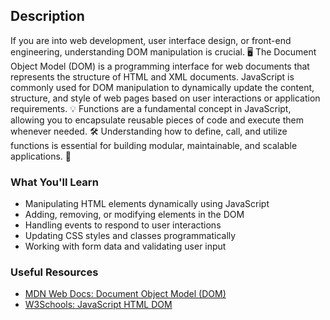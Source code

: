 ## Description

If you are into web development, user interface design, or front-end engineering, understanding DOM manipulation is crucial. 🖥️ The Document Object Model (DOM) is a programming interface for web documents that represents the structure of HTML and XML documents. JavaScript is commonly used for DOM manipulation to dynamically update the content, structure, and style of web pages based on user interactions or application requirements. 💡 Functions are a fundamental concept in JavaScript, allowing you to encapsulate reusable pieces of code and execute them whenever needed. 🛠️ Understanding how to define, call, and utilize functions is essential for building modular, maintainable, and scalable applications. 🚀

### What You'll Learn

- Manipulating HTML elements dynamically using JavaScript
- Adding, removing, or modifying elements in the DOM
- Handling events to respond to user interactions
- Updating CSS styles and classes programmatically
- Working with form data and validating user input

### Useful Resources

- [MDN Web Docs: Document Object Model (DOM)](https://developer.mozilla.org/en-US/docs/Web/API/Document_Object_Model)
- [W3Schools: JavaScript HTML DOM](https://www.w3schools.com/js/js_htmldom.asp)
